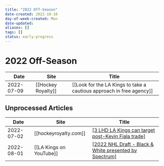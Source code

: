 ```yaml
---
title: "2022 Off-Season"
date-created: 2022-10-10
day-of-week-created: Mon
date-updated: 
aliases: []
tags: []
status: early-progress
---
```


# 2022 Off-Season
Date | Site | Title
---|---|---
2022-07-09 | [[Hockey Royalty]] | [[Look for the LA Kings to take a cautious approach in free agency]]



## Unprocessed Articles
Date | Site | Title
---|---|---
2022-07-02 | [[hockeyroyalty.com]] | [[3 LHD LA Kings can target post-Kevin Fiala trade]](https://hockeyroyalty.com/2022/07/02/3-lhd-la-kings-can-target-post-kevin-fiala-trade/)
2022-08-01 | [[LA Kings on YouTube]] | [[2022 NHL Draft - Black & White presented by Spectrum]](https://www.youtube.com/watch?v=ylqj_TYtvyg)